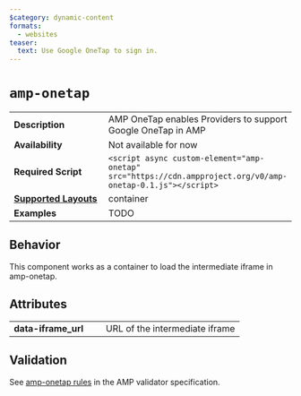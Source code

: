 ```yaml
---
$category: dynamic-content
formats:
  - websites
teaser:
  text: Use Google OneTap to sign in.
---
```

<!--
Copyright 2019 The AMP HTML Authors. All Rights Reserved.

Licensed under the Apache License, Version 2.0 (the "License");
you may not use this file except in compliance with the License.
You may obtain a copy of the License at

      http://www.apache.org/licenses/LICENSE-2.0

Unless required by applicable law or agreed to in writing, software
distributed under the License is distributed on an "AS-IS" BASIS,
WITHOUT WARRANTIES OR CONDITIONS OF ANY KIND, either express or implied.
See the License for the specific language governing permissions and
limitations under the License.
-->

# `amp-onetap`

<table>
  <tr>
    <td width="40%"><strong>Description</strong></td>
    <td>AMP OneTap enables Providers to support Google OneTap in AMP</td>
  </tr>
  <tr>
    <td width="40%"><strong>Availability</strong></td>
    <td>Not available for now</td>
  </tr>
  <tr>
    <td width="40%"><strong>Required Script</strong></td>
    <td><code>&lt;script async custom-element="amp-onetap" src="https://cdn.ampproject.org/v0/amp-onetap-0.1.js">&lt;/script></code></td>
  </tr>
  <tr>
    <td class="col-fourty"><strong><a href="https://amp.dev/documentation/guides-and-tutorials/develop/style_and_layout/control_layout">Supported Layouts</a></strong></td>
    <td>container</td>
  </tr>
  <tr>
    <td width="40%"><strong>Examples</strong></td>
    <td>TODO</td>
  </tr>
</table>

## Behavior

This component works as a container to load the intermediate iframe in amp-onetap.

## Attributes

<table>
  <tr>
    <td width="40%"><strong>data-iframe_url</strong></td>
    <td>URL of the intermediate iframe</td>
  </tr>
</table>

## Validation
See [amp-onetap rules](https://github.com/ampproject/amphtml/blob/master/extensions/amp-onetap/validator-amp-onetap.protoascii) in the AMP validator specification.
